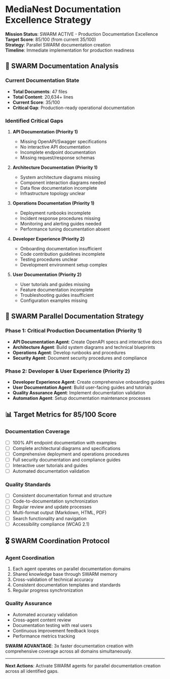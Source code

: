 # MediaNest Documentation Excellence Strategy

**Mission Status**: SWARM ACTIVE - Production Documentation Excellence  
**Target Score**: 85/100 (from current 35/100)  
**Strategy**: Parallel SWARM documentation creation  
**Timeline**: Immediate implementation for production readiness

## 🎯 SWARM Documentation Analysis

### Current Documentation State

- **Total Documents**: 47 files
- **Total Content**: 20,634+ lines
- **Current Score**: 35/100
- **Critical Gap**: Production-ready operational documentation

### Identified Critical Gaps

1. **API Documentation (Priority 1)**

   - Missing OpenAPI/Swagger specifications
   - No interactive API documentation
   - Incomplete endpoint documentation
   - Missing request/response schemas

2. **Architecture Documentation (Priority 1)**

   - System architecture diagrams missing
   - Component interaction diagrams needed
   - Data flow documentation incomplete
   - Infrastructure topology unclear

3. **Operations Documentation (Priority 1)**

   - Deployment runbooks incomplete
   - Incident response procedures missing
   - Monitoring and alerting guides needed
   - Performance tuning documentation absent

4. **Developer Experience (Priority 2)**

   - Onboarding documentation insufficient
   - Code contribution guidelines incomplete
   - Testing procedures unclear
   - Development environment setup complex

5. **User Documentation (Priority 2)**
   - User tutorials and guides missing
   - Feature documentation incomplete
   - Troubleshooting guides insufficient
   - Configuration examples missing

## 🚀 SWARM Parallel Documentation Strategy

### Phase 1: Critical Production Documentation (Priority 1)

- **API Documentation Agent**: Create OpenAPI specs and interactive docs
- **Architecture Agent**: Build system diagrams and technical blueprints
- **Operations Agent**: Develop runbooks and procedures
- **Security Agent**: Document security procedures and compliance

### Phase 2: Developer & User Experience (Priority 2)

- **Developer Experience Agent**: Create comprehensive onboarding guides
- **User Documentation Agent**: Build user-facing guides and tutorials
- **Quality Assurance Agent**: Implement documentation validation
- **Automation Agent**: Setup documentation maintenance processes

## 📊 Target Metrics for 85/100 Score

### Documentation Coverage

- [ ] 100% API endpoint documentation with examples
- [ ] Complete architectural diagrams and specifications
- [ ] Comprehensive deployment and operations procedures
- [ ] Full security documentation and compliance guides
- [ ] Interactive user tutorials and guides
- [ ] Automated documentation validation

### Quality Standards

- [ ] Consistent documentation format and structure
- [ ] Code-to-documentation synchronization
- [ ] Regular review and update processes
- [ ] Multi-format output (Markdown, HTML, PDF)
- [ ] Search functionality and navigation
- [ ] Accessibility compliance (WCAG 2.1)

## 🎖️ SWARM Coordination Protocol

### Agent Coordination

1. Each agent operates on parallel documentation domains
2. Shared knowledge base through SWARM memory
3. Cross-validation of technical accuracy
4. Consistent documentation templates and standards
5. Regular progress synchronization

### Quality Assurance

- Automated accuracy validation
- Cross-agent content review
- Documentation testing with real users
- Continuous improvement feedback loops
- Performance metrics tracking

**SWARM ADVANTAGE**: 3x faster documentation creation with comprehensive coverage across all domains simultaneously.

---

**Next Actions**: Activate SWARM agents for parallel documentation creation across all identified gaps.
